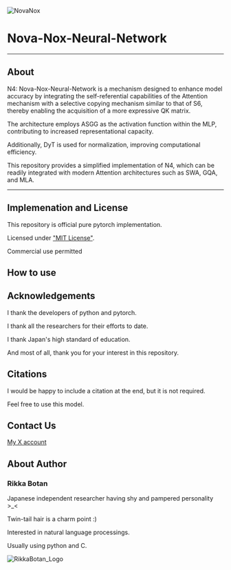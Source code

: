 
![NovaNox](https://github.com/user-attachments/assets/f4b26c51-1bdc-4d00-81a9-5db299563b50)

# Nova-Nox-Neural-Network

***

## About

N4: Nova-Nox-Neural-Network is a mechanism designed to enhance model accuracy by integrating the self-referential capabilities of the Attention mechanism with a selective copying mechanism similar to that of S6, thereby enabling the acquisition of a more expressive QK matrix. 

The architecture employs ASGG as the activation function within the MLP, contributing to increased representational capacity. 

Additionally, DyT is used for normalization, improving computational efficiency.

This repository provides a simplified implementation of N4, which can be readily integrated with modern Attention architectures such as SWA, GQA, and MLA.

***

## Implemenation and License

This repository is official pure pytorch implementation.

Licensed under ["MIT License"](https://mit-license.org/).

Commercial use permitted

## How to use



## Acknowledgements

I thank the developers of python and pytorch.

I thank all the researchers for their efforts to date.

I thank Japan's high standard of education.

And most of all, thank you for your interest in this repository.

## Citations

I would be happy to include a citation at the end, but it is not required.

Feel free to use this model.


## Contact Us

[My X account](https://x.com/peony__snow)


## About Author

### Rikka Botan

Japanese independent researcher having shy and pampered personality >_<

Twin-tail hair is a charm point :)

Interested in natural language processings. 

Usually using python and C.

![RikkaBotan_Logo](https://github.com/user-attachments/assets/92913f91-9136-4d44-8b4d-8a2120118a05)
